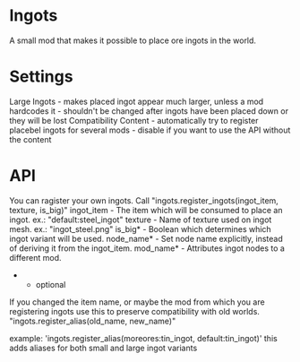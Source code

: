 Ingots
======
A small mod that makes it possible to place ore ingots in the world.

Settings
=======
Large Ingots
	- makes placed ingot appear much larger, unless a mod hardcodes it
	- shouldn't be changed after ingots have been placed down or they will be lost
Compatibility Content
	- automatically try to register placebel ingots for several mods
	- disable if you want to use the API without the content


API
===
You can ragister your own ingots.
Call "ingots.register_ingots(ingot_item, texture, is_big)"
ingot_item 	- The item which will be consumed to place an ingot. ex.: "default:steel_ingot"
texture 	- Name of texture used on ingot mesh. ex.: "ingot_steel.png"
is_big*		- Boolean which determines which ingot variant will be used.
node_name*	- Set node name explicitly, instead of deriving it from the ingot_item.
mod_name*	- Attributes ingot nodes to a different mod.
* - optional

If you changed the item name, or maybe the mod from which you are registering ingots
use this to preserve compatibility with old worlds.
"ingots.register_alias(old_name, new_name)"

example: 'ingots.register_alias(moreores:tin_ingot, default:tin_ingot)'
this adds aliases for both small and large ingot variants
